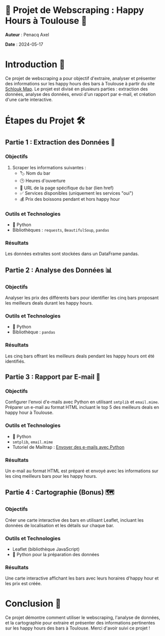 # 🍹 Projet de Webscraping : Happy Hours à Toulouse 🍻

**Auteur** : Penacq Axel

**Date** : 2024-05-17 

# Introduction 🎉

Ce projet de webscraping a pour objectif d'extraire, analyser et présenter des informations sur les happy hours des bars à Toulouse à partir du site [Schlouk Map](https://www.schlouk-map.com/fr/cities/toulouse/happy-hour). Le projet est divisé en plusieurs parties : extraction des données, analyse des données, envoi d'un rapport par e-mail, et création d'une carte interactive.

# Étapes du Projet 🛠️

## Partie 1 : Extraction des Données 📝

### Objectifs
1. Scraper les informations suivantes :
   - 🏷️ Nom du bar
   - 🕒 Heures d'ouverture
   - 🔗 URL de la page spécifique du bar (lien href)
   - ✅ Services disponibles (uniquement les services "oui")
   - 💰 Prix des boissons pendant et hors happy hour

### Outils et Technologies
- 🐍 Python
- Bibliothèques : `requests`, `BeautifulSoup`, `pandas`

### Résultats
Les données extraites sont stockées dans un DataFrame pandas.

## Partie 2 : Analyse des Données 📊

### Objectifs
Analyser les prix des différents bars pour identifier les cinq bars proposant les meilleurs deals durant les happy hours.

### Outils et Technologies
- 🐍 Python
- Bibliothèque : `pandas`

### Résultats
Les cinq bars offrant les meilleurs deals pendant les happy hours ont été identifiés.

## Partie 3 : Rapport par E-mail 📧

### Objectifs
Configurer l'envoi d'e-mails avec Python en utilisant `smtplib` et `email.mime`. Préparer un e-mail au format HTML incluant le top 5 des meilleurs deals en happy hour à Toulouse.

### Outils et Technologies
- 🐍 Python
- `smtplib`, `email.mime`
- Tutoriel de Mailtrap : [Envoyer des e-mails avec Python](https://mailtrap.io/blog/python-send-email/)

### Résultats
Un e-mail au format HTML est préparé et envoyé avec les informations sur les cinq meilleurs bars pour les happy hours.

## Partie 4 : Cartographie (Bonus) 🗺️

### Objectifs
Créer une carte interactive des bars en utilisant Leaflet, incluant les données de localisation et les détails sur chaque bar.

### Outils et Technologies
- Leaflet (bibliothèque JavaScript)
- 🐍 Python pour la préparation des données

### Résultats
Une carte interactive affichant les bars avec leurs horaires d'happy hour et les prix est créée.

# Conclusion 🍾

Ce projet démontre comment utiliser le webscraping, l'analyse de données, et la cartographie pour extraire et présenter des informations pertinentes sur les happy hours des bars à Toulouse. Merci d'avoir suivi ce projet !

